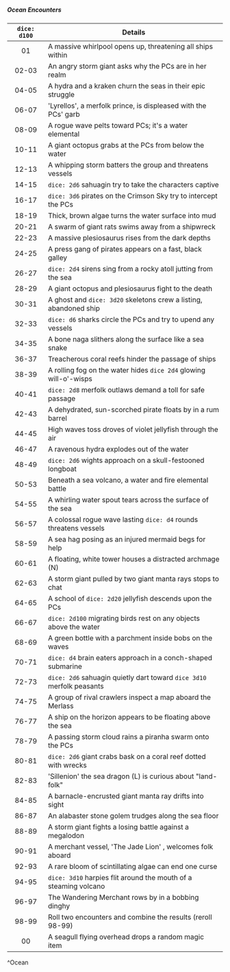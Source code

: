 ##### Ocean Encounters
| `dice: d100` | **Details**                                                           |
|:------------:| --------------------------------------------------------------------- |
|      01      | A massive whirlpool opens up, threatening all ships within            |
|    02-03     | An angry storm giant asks why the PCs are in her realm                |
|    04-05     | A hydra and a kraken churn the seas in their epic struggle            |
|    06-07     | 'Lyrellos', a merfolk prince, is displeased with the PCs' garb        |
|    08-09     | A rogue wave pelts toward PCs; it's a water elemental                 |
|    10-11     | A giant octopus grabs at the PCs from below the water                 |
|    12-13     | A whipping storm batters the group and threatens vessels              |
|    14-15     | `dice: 2d6` sahuagin try to take the characters captive               |
|    16-17     | `dice: 3d6` pirates on the Crimson Sky try to intercept the PCs       |
|    18-19     | Thick, brown algae turns the water surface into mud                   |
|    20-21     | A swarm of giant rats swims away from a shipwreck                     |
|    22-23     | A massive plesiosaurus rises from the dark depths                     |
|    24-25     | A press gang of pirates appears on a fast, black galley               |
|    26-27     | `dice: 2d4` sirens sing from a rocky atoll jutting from the sea       |
|    28-29     | A giant octopus and plesiosaurus fight to the death                   |
|    30-31     | A ghost and `dice: 3d20` skeletons crew a listing, abandoned ship     |
|    32-33     | `dice: d6` sharks circle the PCs and try to upend any vessels         |
|    34-35     | A bone naga slithers along the surface like a sea snake               |
|    36-37     | Treacherous coral reefs hinder the passage of ships                   |
|    38-39     | A rolling fog on the water hides `dice 2d4` glowing will-o'-wisps     |
|    40-41     | `dice: 2d8` merfolk outlaws demand a toll for safe passage            |
|    42-43     | A dehydrated, sun-scorched pirate floats by in a rum barrel           |
|    44-45     | High waves toss droves of violet jellyfish through the air            |
|    46-47     | A ravenous hydra explodes out of the water                            |
|    48-49     | `dice: 2d6` wights approach on a skull-festooned longboat             |
|    50-53     | Beneath a sea volcano, a water and fire elemental battle              |
|    54-55     | A whirling water spout tears across the surface of the sea            |
|    56-57     | A colossal rogue wave lasting `dice: d4` rounds threatens vessels     |
|    58-59     | A sea hag posing as an injured mermaid begs for help                  |
|    60-61     | A floating, white tower houses a distracted archmage (N)              |
|    62-63     | A storm giant pulled by two giant manta rays stops to chat            |
|    64-65     | A school of `dice: 2d20` jellyfish descends upon the PCs              |
|    66-67     | `dice: 2d100` migrating birds rest on any objects above the water     |
|    68-69     | A green bottle with a parchment inside bobs on the waves              |
|    70-71     | `dice: d4` brain eaters approach in a conch-shaped submarine          |
|    72-73     | `dice: 2d6` sahuagin quietly dart toward `dice 3d10` merfolk peasants |
|    74-75     | A group of rival crawlers inspect a map aboard the Merlass            |
|    76-77     | A ship on the horizon appears to be floating above the sea            |
|    78-79     | A passing storm cloud rains a piranha swarm onto the PCs              |
|    80-81     | `dice: 2d6` giant crabs bask on a coral reef dotted with wrecks       |
|    82-83     | 'Sillenion' the sea dragon (L) is curious about "land-folk"           |
|    84-85     | A barnacle-encrusted giant manta ray drifts into sight                |
|    86-87     | An alabaster stone golem trudges along the sea floor                  |
|    88-89     | A storm giant fights a losing battle against a megalodon              |
|    90-91     | A merchant vessel, 'The Jade Lion' , welcomes folk aboard               |
|    92-93     | A rare bloom of scintillating algae can end one curse                 |
|    94-95     | `dice: 3d10` harpies flit around the mouth of a steaming volcano      |
|    96-97     | The Wandering Merchant rows by in a bobbing dinghy                    |
|    98-99     | Roll two encounters and combine the results (reroll 98-99)            |
|      00      | A seagull flying overhead drops a random magic item                   |
^Ocean